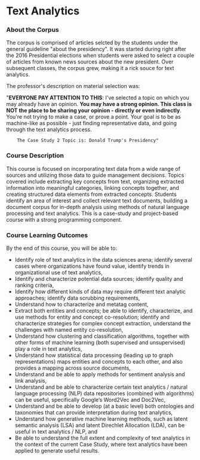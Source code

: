 # Text Analytics

### About the Corpus
The corpus is comprised of articles selcted by the students under the general guideline "about the presidency".  It was started during right after the 2016 Presidential elections when students were asked to select a couple of articles from known news sources about the new president.  Over subsequent classes, the corpus grew, making it a rick souce for text analytics.

The professor's description on material selection was:

"**EVERYONE PAY ATTENTION TO THIS**: I've selected a topic on which you may already have an opinion. **__You may have a strong      opinion. This class is NOT the place to be sharing your opinion - directly or even indirectly__**. You're not trying to make a case,    or prove a point. Your goal is to be as machine-like as possible - just finding representative data, and going through the text          analytics process.

        The Case Study 2 Topic is: Donald Trump's Presidency"



### Course Description
This course is focused on incorporating text data from a wide range of sources and utilizing those data to guide management decisions. Topics covered include extracting key concepts from text, organizing extracted information into meaningful categories, linking concepts together, and creating structured data elements from extracted concepts. Students identify an area of interest and collect relevant text documents, building a document corpus for in-depth analysis using methods of natural language processing and text analytics. This is a case-study and project-based course with a strong programming component.

### Course Learning Outcomes 
By the end of this course, you will be able to:
+   Identify role of text analytics in the data sciences arena; identify several cases where organizations have found value, identify trends in organizational use of text analytics,
+   Identify and characterize potential data sources; identify quality and ranking criteria, 
+   Identify how different kinds of data may require different text analytic approaches; identify data scrubbing requirements, 
+   Understand how to characterize and metatag content, 
+   Extract both entities and concepts; be able to identify, characterize, and use methods for entity and concept co-resolution; identify and characterize strategies for complex concept extraction, understand the challenges with named entity co-resolution, 
+   Understand how clustering and classification algorithms, together with other forms of machine learning (both supervised and unsupervised) play a role in text analytics,
+   Understand how statistical data processing (leading up to graph representations) maps entities and concepts to each other, and also provides a mapping across source documents, 
+   Understand and be able to apply methods for sentiment analysis and link analysis, 
+   Understand and be able to characterize certain text analytics / natural language processing (NLP) data repositories (combined with algorithms) can be useful, specifically Google’s Word2Vec and Doc2Vec,
+   Understand and be able to develop (at a basic level) both ontologies and taxonomies that can provide interpretation during text analytics,
+   Understand how generative machine learning methods, such as latent semantic analysis (LSA) and latent Direchlet Allocation (LDA), can be useful in text analytics / NLP, and
+   Be able to understand the full extent and complexity of text analytics in the context of the current Case Study, where text analytics have been applied to generate useful results. 
